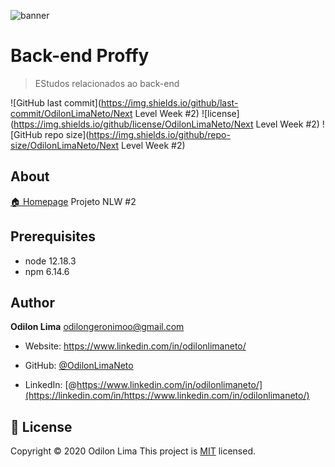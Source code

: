 
  ![banner](connect)

# Back-end Proffy

> EStudos relacionados ao back-end

![GitHub last commit](https://img.shields.io/github/last-commit/OdilonLimaNeto/Next Level Week #2)
![license](https://img.shields.io/github/license/OdilonLimaNeto/Next Level Week #2)
![GitHub repo size](https://img.shields.io/github/repo-size/OdilonLimaNeto/Next Level Week #2)

## About

  [🏠 Homepage](Odilon)
Projeto NLW #2

## Prerequisites

- node 12.18.3
- npm 6.14.6

## Author

**Odilon Lima** odilongeronimoo@gmail.com
* Website: https://www.linkedin.com/in/odilonlimaneto/

* GitHub: [@OdilonLimaNeto](https://github.com/OdilonLimaNeto)


* LinkedIn: [@https://www.linkedin.com/in/odilonlimaneto/](https://linkedin.com/in/https://www.linkedin.com/in/odilonlimaneto/)



## 📝 License

Copyright © 2020 Odilon Lima
This project is [MIT](license) licensed.
